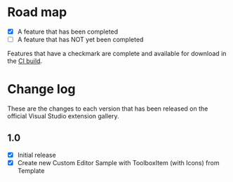 # Road map

- [x] A feature that has been completed
- [ ] A feature that has NOT yet been completed

Features that have a checkmark are complete and available for
download in the
[CI build](http://vsixgallery.com/extension/4686efcd-2220-4817-9988-07ad1b11939e/).

# Change log

These are the changes to each version that has been released
on the official Visual Studio extension gallery.

## 1.0

- [x] Initial release
- [x] Create new Custom Editor Sample with ToolboxItem (with Icons) from Template